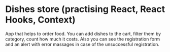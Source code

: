# Dishes store (practising React, React Hooks, Context)

App that helps to order food. You can add dishes to the cart, filter them by category, count how much it costs. Also you can see the registration form and an alert with error massages in case of the unsuccessful registration.
